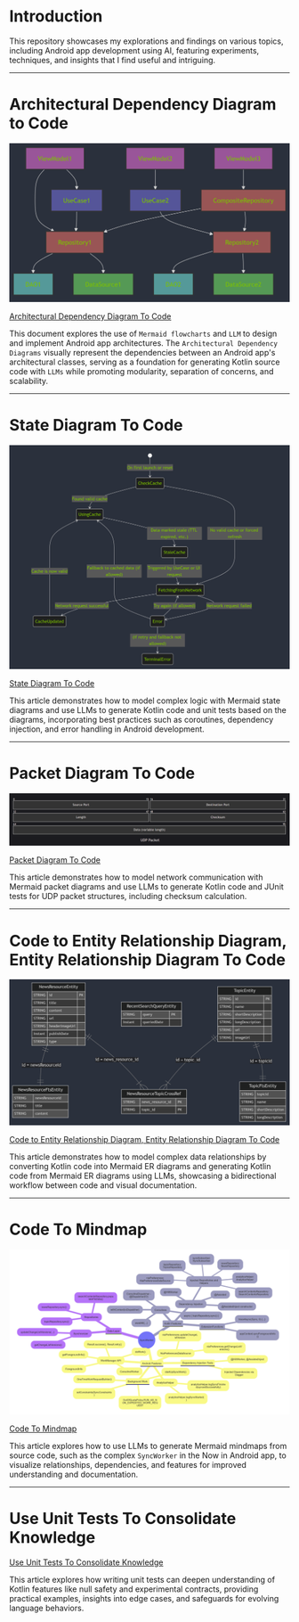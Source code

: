 # Introduction

This repository showcases my explorations and findings on various topics, including Android app
development using AI, featuring experiments, techniques, and insights that I find useful and
intriguing.

---

# Architectural Dependency Diagram to Code

![flowchart_dependencies](diagrams/flowchart_dependencies.png)

[Architectural Dependency Diagram To Code](docs/ArchitecturalDependencyDiagramToCode.md)

This document explores the use of `Mermaid flowcharts` and `LLM` to design and implement Android app
architectures. The `Architectural Dependency Diagrams` visually represent the dependencies between
an Android app's architectural classes, serving as a foundation for generating Kotlin source code
with `LLMs` while promoting modularity, separation of concerns, and scalability.

---

# State Diagram To Code

![state_diagram](diagrams/state_diagram.png)

[State Diagram To Code](docs/StateDiagramToCode.md)

This article demonstrates how to model complex logic with Mermaid state diagrams and use LLMs to
generate Kotlin code and unit tests based on the diagrams, incorporating best practices such as
coroutines, dependency injection, and error handling in Android development.

---

# Packet Diagram To Code

![packet_diagram](diagrams/packet_diagram.png)

[Packet Diagram To Code](docs/PacketDiagramToCode.md)

This article demonstrates how to model network communication with Mermaid packet diagrams and use
LLMs to generate Kotlin code and JUnit tests for UDP packet structures, including checksum
calculation.

---

# Code to Entity Relationship Diagram, Entity Relationship Diagram To Code

![er_diagram_nia](diagrams/er_diagram_nia.png)

[Code to Entity Relationship Diagram, Entity Relationship Diagram To Code](docs/EntityRelationshipDiagramToCode.md)

This article demonstrates how to model complex data relationships by converting Kotlin code into
Mermaid ER diagrams and generating Kotlin code from Mermaid ER diagrams using LLMs, showcasing a
bidirectional workflow between code and visual documentation.

---

# Code To Mindmap

![Generated Mindmap](diagrams/mindmap.png)

[Code To Mindmap](docs/CodeToMindmap.md)

This article explores how to use LLMs to generate Mermaid mindmaps from source code, such as the
complex `SyncWorker` in the Now in Android app, to visualize relationships, dependencies, and
features for improved understanding and documentation.

---

# Use Unit Tests To Consolidate Knowledge

[Use Unit Tests To Consolidate Knowledge](docs/UseUnitTestsToConsolidateKnowledge.md)

This article explores how writing unit tests can deepen understanding of Kotlin features like null
safety and experimental contracts, providing practical examples, insights into edge cases, and
safeguards for evolving language behaviors.